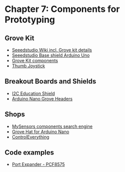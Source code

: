 # Chapter 7: Components for Prototyping

## Grove Kit 

<ul> 
     <li><a href="http://www.seeedstudio.com/wiki/Main_Page">Seeedstudio Wiki incl. Grove kit details</a></li> 
                   <li><a href="http://www.seeedstudio.com/depot/Base-Shield-V2-p-1378.html?cPath=98_16">Seeedstudio Base shield Arduino Uno</a></li> 
                   <li><a href="http://www.seeedstudio.com/wiki/Grove_System">Grove Kit components</a></li> 
                   <li><a href="http://www.seeedstudio.com/wiki/Grove_-_Thumb_Joystick">Thumb Joystick</a></li> 
</ul> 

## Breakout Boards and Shields 

<ul> 
     <li><a href="https://rheingoldheavy.com/i2c-and-spi-education-shield-functionality-overview/">I2C Education Shield</a></li> 
     <li><a href="https://www.tindie.com/products/imrehg/grovehat-for-arduino-nano/">Arduino Nano Grove Headers</a></li> 
</ul> 

## Shops 

<ul> 
     <li><a href="http://www.mysensors.org/">MySensors components search engine</a></li> 
     <li><a href="https://www.tindie.com/products/imrehg/grovehat-for-arduino-nano/">Grove Hat for Arduino Nano</a></li> 
     <li><a href="https://www.controleverything.com/products">ControlEverything</a></li> 
</ul> 

## Code examples 

<ul> 
      <li><a href="http://johnny-five.io/examples/expander-PCF8575/">Port Expander - PCF8575</a></li> 
</ul> 
